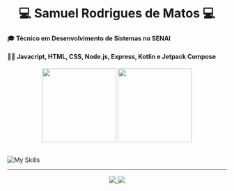 # <div align="center">💻 Samuel Rodrigues de Matos 💻</div>

#### 🎓 Técnico em <strong>Desenvolvimento de Sistemas</strong> no SENAI
#### ✍🏻 Javacript, HTML, CSS, Node.js, Express, Kotlin e Jetpack Compose

<div align="center">
  <img height="170em"src="https://github-readme-stats.vercel.app/api?username=srmt03&show_icons=true&theme=dark&include_all_commits=true&count_private=true"/>
  <img height="170em"src="https://github-readme-stats.vercel.app/api/top-langs/?username=srmt03&layout=compact&langs_count=7&theme=dark"/>
</div>

##

<!---->
   ![My Skills](https://skills.thijs.gg/icons?i=html,css,js,nodejs,express,kotlin,mysql,figma)
<hr>

<div align="center">
  <a href = "mailto:contact.s.rodriguesmt03@gmail.com">
    <img src="https://img.shields.io/badge/-Gmail-%23333?style=for-the-badge&logo=gmail&logoColor=white" target="_blank">
  </a>
  <a href="https://www.linkedin.com/in/samuel-matos-8561b4242/" target="_blank">
    <img src="https://img.shields.io/badge/-LinkedIn-%230077B5?style=for-the-badge&logo=linkedin&logoColor=white" target="_blank">
  </a>
</div>
</div>
